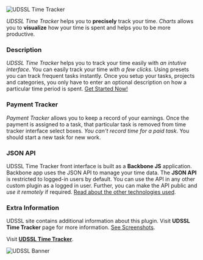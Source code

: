 ![UDSSL Time Tracker](https://raw.github.com/udssl/time-tracker/master/wp-assets/banner-772x250.png)

*UDSSL Time Tracker* helps you to **precisely** track your time. *Charts* allows
you to **visualize** how your time is spent and helps you to be more productive.


### Description

*UDSSL Time Tracker* helps you to track your time easily with *an intutive interface*. You
can easily track your time *with a few clicks*. Using presets you can track frequent tasks instantly.
Once you setup your tasks, projects and categories, you only have to enter an optional description
on how a particular time period is spent. [Get Started Now!][1]

### Payment Tracker

*Payment Tracker* allows you to keep a record of your earnings. Once the payment
is assigned to a task, that particular task is removed from time tracker interface
select boxes. *You can't record time for a paid task*. You should start a new
task for new work.

### JSON API

UDSSL Time Tracker front interface is built as a **Backbone JS** application. Backbone app uses the
JSON API to manage your time data. The **JSON API** is restricted to logged-in users by default. You can use the API in any
other custom plugin as a logged in user. Further, you can make the API public and
*use it remotely* if required. [Read about the other technologies used][2].

### Extra Information

UDSSL site contains additional information about this plugin. Visit **UDSSL Time Tracker**
page for more information. [See Screenshots][3].

Visit [**UDSSL Time Tracker**](http://udssl.com/udssl-time-tracker/).

[1]: http://udssl.com/udssl-time-tracker/getting-started/
[2]: http://udssl.com/udssl-time-tracker/libraries-and-technologies/
[3]: http://udssl.com/udssl-time-tracker/screenshots/

![UDSSL Banner](https://raw.github.com/udssl/time-tracker/master/assets/udssl-banner.jpg)
